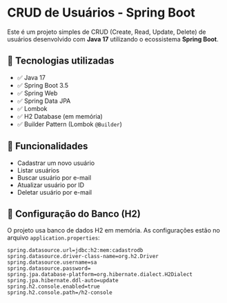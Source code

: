 # CRUD de Usuários - Spring Boot

Este é um projeto simples de CRUD (Create, Read, Update, Delete) de usuários desenvolvido com **Java 17** utilizando o ecossistema **Spring Boot**.

## 🚀 Tecnologias utilizadas

- ✅ Java 17  
- ✅ Spring Boot 3.5  
- ✅ Spring Web  
- ✅ Spring Data JPA  
- ✅ Lombok  
- ✅ H2 Database (em memória)  
- ✅ Builder Pattern (Lombok `@Builder`)  

## 📌 Funcionalidades

- Cadastrar um novo usuário
- Listar usuários
- Buscar usuário por e-mail
- Atualizar usuário por ID
- Deletar usuário por e-mail

## 💾 Configuração do Banco (H2)

O projeto usa banco de dados H2 em memória. As configurações estão no arquivo `application.properties`:

```properties
spring.datasource.url=jdbc:h2:mem:cadastrodb
spring.datasource.driver-class-name=org.h2.Driver
spring.datasource.username=sa
spring.datasource.password=
spring.jpa.database-platform=org.hibernate.dialect.H2Dialect
spring.jpa.hibernate.ddl-auto=update
spring.h2.console.enabled=true
spring.h2.console.path=/h2-console
